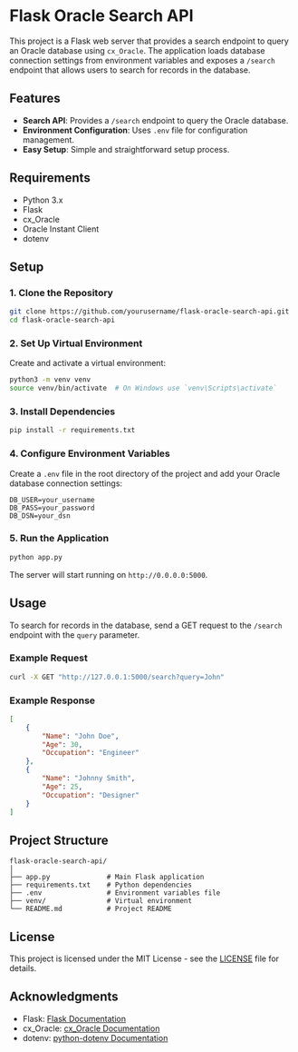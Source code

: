 # Flask Oracle Search API

This project is a Flask web server that provides a search endpoint to query an Oracle database using `cx_Oracle`. The application loads database connection settings from environment variables and exposes a `/search` endpoint that allows users to search for records in the database.

## Features

- **Search API**: Provides a `/search` endpoint to query the Oracle database.
- **Environment Configuration**: Uses `.env` file for configuration management.
- **Easy Setup**: Simple and straightforward setup process.

## Requirements

- Python 3.x
- Flask
- cx_Oracle
- Oracle Instant Client
- dotenv

## Setup

### 1. Clone the Repository

```sh
git clone https://github.com/yourusername/flask-oracle-search-api.git
cd flask-oracle-search-api
```

### 2. Set Up Virtual Environment

Create and activate a virtual environment:
```sh
python3 -m venv venv
source venv/bin/activate  # On Windows use `venv\Scripts\activate`
```

### 3. Install Dependencies

```sh
pip install -r requirements.txt
```

### 4. Configure Environment Variables

Create a `.env` file in the root directory of the project and add your Oracle database connection settings:

```
DB_USER=your_username
DB_PASS=your_password
DB_DSN=your_dsn
```

### 5. Run the Application

```sh
python app.py
```

The server will start running on `http://0.0.0.0:5000`.

## Usage

To search for records in the database, send a GET request to the `/search` endpoint with the `query` parameter.

### Example Request

```sh
curl -X GET "http://127.0.0.1:5000/search?query=John"
```

### Example Response

```json
[
    {
        "Name": "John Doe",
        "Age": 30,
        "Occupation": "Engineer"
    },
    {
        "Name": "Johnny Smith",
        "Age": 25,
        "Occupation": "Designer"
    }
]
```

## Project Structure

```
flask-oracle-search-api/
│
├── app.py              # Main Flask application
├── requirements.txt    # Python dependencies
├── .env                # Environment variables file
├── venv/               # Virtual environment
└── README.md           # Project README
```

## License

This project is licensed under the MIT License - see the [LICENSE](LICENSE) file for details.

## Acknowledgments

- Flask: [Flask Documentation](https://flask.palletsprojects.com/)
- cx_Oracle: [cx_Oracle Documentation](https://oracle.github.io/python-cx_Oracle/)
- dotenv: [python-dotenv Documentation](https://saurabh-kumar.com/python-dotenv/)
